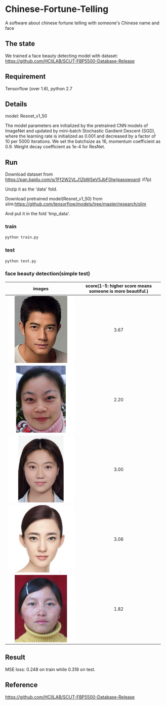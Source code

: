 # Chinese-Fortune-Telling
A software about chinese fortune telling with someone's Chinese name and face
## The state
We trained a face beauty detecting model with dataset: https://github.com/HCIILAB/SCUT-FBP5500-Database-Release
## Requirement
Tensorflow (over 1.6), python 2.7
## Details
model: Resnet_v1_50


The model parameters are initialized by the pretrained CNN models of ImageNet and updated by mini-batch Stochastic Gardient Descent (SGD), where the learning rate is initialized as 0.001 and decreased by a factor of 10 per 5000 iterations. We set the batchsize as 16, momentum coefficient as 0.9. Weight decay coefficient as 1e-4 for ResNet.

## Run
Download dataset from https://pan.baidu.com/s/1Ff2W2VLJ1ZbWSeV5JbF0Iw(passwoard: if7p)

Unzip it as the 'data' fold.

Download pretrained model(Resnet_v1_50) from slim:https://github.com/tensorflow/models/tree/master/research/slim

And put it in the fold 'tmp_data'.
### train
```Bash
python train.py
```
### test
```Bash
python test.py
```
### face beauty detection(simple test)
| images      | score(1-5: higher score means someone is more beautiful.)     | 
| ---------- | :-----------:  | 
|   ![img](https://github.com/2012013382/Chinese-Fortune-Telling/blob/master/data/2.jpg)   | 3.67     | 
|   ![img](https://github.com/2012013382/Chinese-Fortune-Telling/blob/master/data/3.jpg)   | 2.20     | 
|   ![img](https://github.com/2012013382/Chinese-Fortune-Telling/blob/master/data/4.jpg)   | 3.00     | 
|   ![img](https://github.com/2012013382/Chinese-Fortune-Telling/blob/master/data/5.jpg)   | 3.08     | 
|   ![img](https://github.com/2012013382/Chinese-Fortune-Telling/blob/master/data/6.jpg)   | 1.82     | 
## Result
MSE loss: 0.248 on train while 0.318 on test.

## Reference
https://github.com/HCIILAB/SCUT-FBP5500-Database-Release
